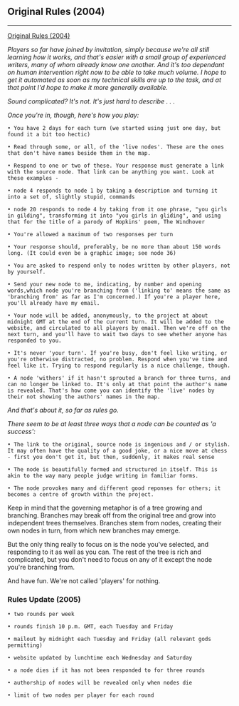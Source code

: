 ## Original Rules (2004)

---

<a href="docs/DEPENDENCIES.md">Original Rules (2004)</a>

<em>Players so far have joined by invitation, simply because we're all still learning how it works, and that's easier with a small group of experienced writers, many of whom already know one another. And it's too dependant on human intervention right now to be able to take much volume. I hope to get it automated as soon as my technical skills are up to the task, and at that point I'd hope to make it more generally available.

Sound complicated? It's not. It's just hard to describe . . .</em>

<em>Once you're in, though, here's how you play:</em>

    • You have 2 days for each turn (we started using just one day, but found it a bit too hectic)

    • Read through some, or all, of the 'live nodes'. These are the ones that don't have names beside them in the map.

    • Respond to one or two of these. Your response must generate a link with the source node. That link can be anything you want. Look at these examples -

    • node 4 responds to node 1 by taking a description and turning it into a set of, slightly stupid, commands

    • node 20 responds to node 4 by taking from it one phrase, "you girls in gilding", transforming it into "you girls in gliding", and using that for the title of a parody of Hopkins' poem, The Windhover

    • You're allowed a maximum of two responses per turn

    • Your response should, preferably, be no more than about 150 words long. (It could even be a graphic image; see node 36)

    • You are asked to respond only to nodes written by other players, not by yourself.

    • Send your new node to me, indicating, by number and opening words,which node you're branching from ('linking to' means the same as 'branching from' as far as I'm concerned.) If you're a player here, you'll already have my email.

    • Your node will be added, anonymously, to the project at about midnight GMT at the end of the current turn. It will be added to the website, and circulated to all players by email. Then we're off on the next turn, and you'll have to wait two days to see whether anyone has responded to you.

    • It's never 'your turn'. If you're busy, don't feel like writing, or you're otherwise distracted, no problem. Respond when you've time and feel like it. Trying to respond regularly is a nice challenge, though.

    • A node 'withers' if it hasn't sprouted a branch for three turns, and can no longer be linked to. It's only at that point the author's name is revealed. That's how come you can identify the 'live' nodes by their not showing the authors' names in the map.

<em>And that's about it, so far as rules go.

There seem to be at least three ways that a node can be counted as 'a success':</em>

    • The link to the original, source node is ingenious and / or stylish. It may often have the quality of a good joke, or a nice move at chess - first you don't get it, but then, suddenly, it makes real sense

    • The node is beautifully formed and structured in itself. This is akin to the way many people judge writing in familiar forms.

    • The node provokes many and different good reponses for others; it becomes a centre of growth within the project.

Keep in mind that the governing metaphor is of a tree growing and branching. Branches may break off from the original tree and grow into independent trees themselves. Branches stem from nodes, creating their own nodes in turn, from which new branches may emerge.

But the only thing really to focus on is the node you've selected, and responding to it as well as you can. The rest of the tree is rich and complicated, but you don't need to focus on any of it except the node you're branching from.

And have fun. We're not called 'players' for nothing.

### Rules Update (2005)

    • two rounds per week

    • rounds finish 10 p.m. GMT, each Tuesday and Friday

    • mailout by midnight each Tuesday and Friday (all relevant gods permitting)

    • website updated by lunchtime each Wednesday and Saturday

    • a node dies if it has not been responded to for three rounds

    • authorship of nodes will be revealed only when nodes die

    • limit of two nodes per player for each round
